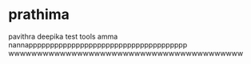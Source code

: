 # prathima
pavithra
deepika
test tools
amma
nannappppppppppppppppppppppppppppppppppppp
wwwwwwwwwwwwwwwwwwwwwwwwwwwwwwwwwwwwwwwww
